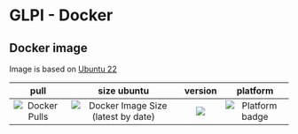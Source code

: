 # GLPI - Docker

## Docker image

Image is based on [Ubuntu 22](https://hub.docker.com/repository/docker/johann8/glpi/general)

| pull | size ubuntu | version | platform |
|:---------------------------------:|:--------------------------------:|:----------------------------------:|:--------------------------------:|
| ![Docker Pulls](https://img.shields.io/docker/pulls/johann8/glpi?style=flat-square) | ![Docker Image Size (latest by date)](https://img.shields.io/docker/image-size/johann8/glpi/) | [![](https://img.shields.io/docker/v/johann8/glpi?sort=date)](https://hub.docker.com/r/johann8/glpi/tags "Version badge") | ![](https://img.shields.io/badge/platform-amd64-blue "Platform badge") |

